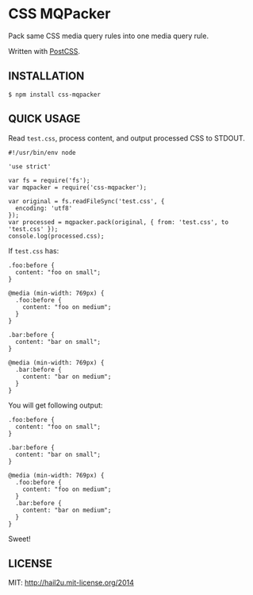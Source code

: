 CSS MQPacker
============

Pack same CSS media query rules into one media query rule.

Written with [PostCSS][1].


INSTALLATION
------------

    $ npm install css-mqpacker


QUICK USAGE
-----------

Read `test.css`, process content, and output processed CSS to STDOUT.

    #!/usr/bin/env node
    
    'use strict'
    
    var fs = require('fs');
    var mqpacker = require('css-mqpacker');
    
    var original = fs.readFileSync('test.css', {
      encoding: 'utf8'
    });
    var processed = mqpacker.pack(original, { from: 'test.css', to 'test.css' });
    console.log(processed.css);

If `test.css` has:

    .foo:before {
      content: "foo on small";
    }
    
    @media (min-width: 769px) {
      .foo:before {
        content: "foo on medium";
      }
    }
    
    .bar:before {
      content: "bar on small";
    }
    
    @media (min-width: 769px) {
      .bar:before {
        content: "bar on medium";
      }
    }

You will get following output:

    .foo:before {
      content: "foo on small";
    }
    
    .bar:before {
      content: "bar on small";
    }
    
    @media (min-width: 769px) {
      .foo:before {
        content: "foo on medium";
      }
      .bar:before {
        content: "bar on medium";
      }
    }

Sweet!


LICENSE
-------

MIT: http://hail2u.mit-license.org/2014


[1]: https://github.com/ai/postcss
